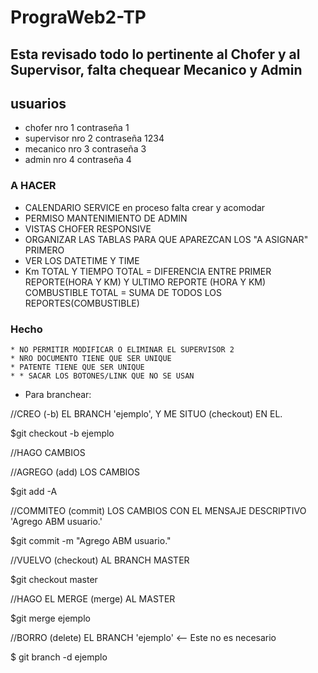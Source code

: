 # PrograWeb2-TP

## Esta revisado todo lo pertinente al Chofer y al Supervisor, falta chequear Mecanico y Admin

## usuarios

* chofer     nro 1 contraseña 1
* supervisor nro 2 contraseña 1234
* mecanico   nro 3 contraseña 3
* admin      nro 4 contraseña 4


### A HACER 

* CALENDARIO SERVICE en proceso falta crear y acomodar
* PERMISO MANTENIMIENTO DE ADMIN
* VISTAS CHOFER RESPONSIVE
* ORGANIZAR LAS TABLAS PARA QUE APAREZCAN LOS "A ASIGNAR" PRIMERO
* VER LOS DATETIME Y TIME
* Km TOTAL Y TIEMPO TOTAL = DIFERENCIA ENTRE PRIMER REPORTE(HORA Y KM) Y ULTIMO REPORTE (HORA Y KM)
    COMBUSTIBLE TOTAL = SUMA DE TODOS LOS REPORTES(COMBUSTIBLE)

### Hecho
    * NO PERMITIR MODIFICAR O ELIMINAR EL SUPERVISOR 2
    * NRO DOCUMENTO TIENE QUE SER UNIQUE
    * PATENTE TIENE QUE SER UNIQUE
    * * SACAR LOS BOTONES/LINK QUE NO SE USAN

* Para branchear:

//CREO (-b) EL BRANCH 'ejemplo', Y ME SITUO (checkout) EN EL.

$git checkout -b ejemplo

//HAGO CAMBIOS

//AGREGO (add) LOS CAMBIOS

$git add -A

//COMMITEO (commit) LOS CAMBIOS CON EL MENSAJE DESCRIPTIVO 'Agrego ABM usuario.'

$git commit -m "Agrego ABM usuario."

//VUELVO (checkout) AL BRANCH MASTER

$git checkout master

//HAGO EL MERGE (merge) AL MASTER

$git merge ejemplo

//BORRO (delete) EL BRANCH 'ejemplo' <-- Este no es necesario

$ git branch -d ejemplo





